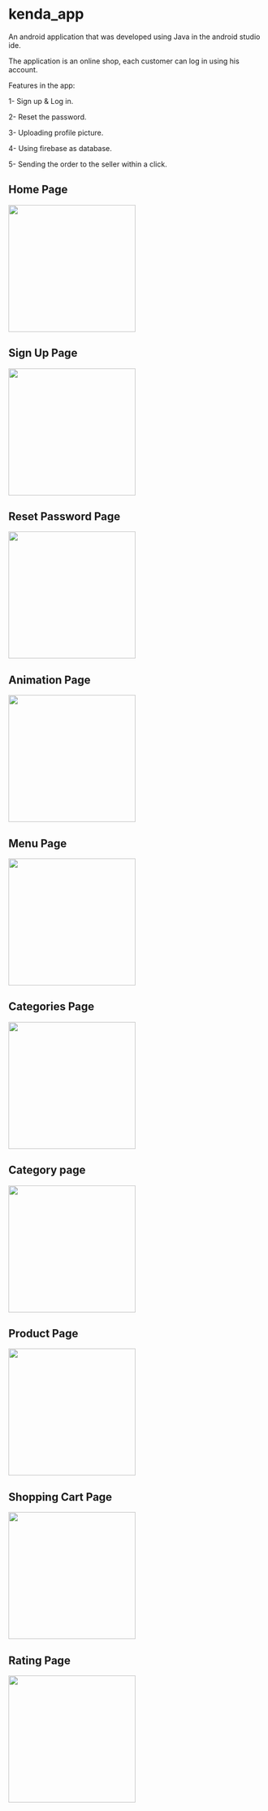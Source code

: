 # kenda_app


An android application that was developed using Java in the android studio ide.

The application is an online shop, each customer can log in using his account.

Features in the app:

1- Sign up & Log in.

2- Reset the password.

3- Uploading profile picture.

4- Using firebase as database.

5- Sending the order to the seller within a click.


## Home Page
<img src = "Illustration_Images/page1.jpg" width = "250px" />



## Sign Up Page
<img src = "Illustration_Images/page2.jpg" width = "250px" />



## Reset Password Page
<img src = "Illustration_Images/page3.jpg" width = "250px" />



## Animation Page
<img src = "Illustration_Images/47336-online-shopping-search-product-concept-animation.gif" width = "250px" />



## Menu Page
<img src = "Illustration_Images/page4.jpg" width = "250px" />



## Categories Page
<img src = "Illustration_Images/page5.jpg" width = "250px" />



## Category page
<img src = "Illustration_Images/page6.jpg" width = "250px" />



## Product Page
<img src = "Illustration_Images/page7.jpg" width = "250px" />



## Shopping Cart Page
<img src = "Illustration_Images/page10.jpg" width = "250px" />


## Rating Page
<img src = "Illustration_Images/page9.jpg" width = "250px" />


